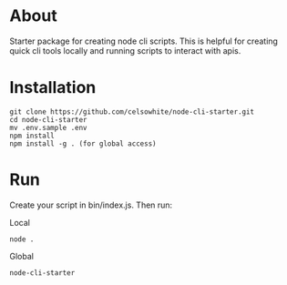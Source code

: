 # About

Starter package for creating node cli scripts. This is helpful for creating quick cli tools locally and running scripts to interact with apis.

# Installation

```
git clone https://github.com/celsowhite/node-cli-starter.git
cd node-cli-starter
mv .env.sample .env
npm install
npm install -g . (for global access)
```

# Run

Create your script in bin/index.js. Then run:

Local

```
node .
```

Global

```
node-cli-starter
```

